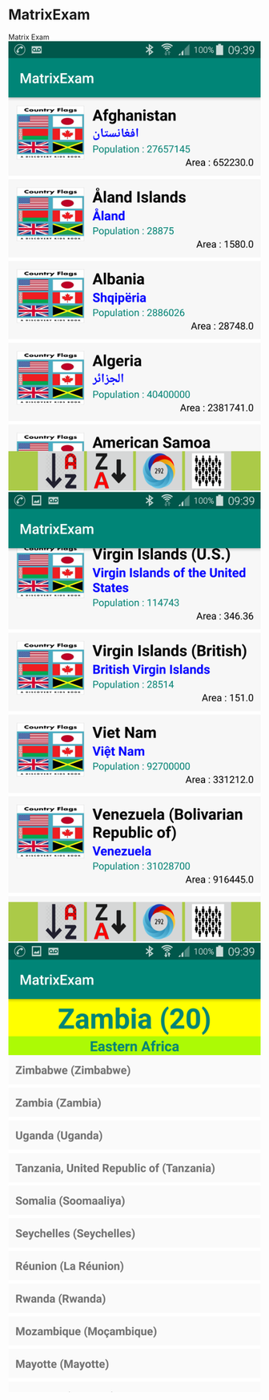 # MatrixExam
Matrix Exam
![alt text](https://github.com/jmall/MatrixExam/blob/master/Screenshot_2019-12-18-09-39-06.png)
![alt text](https://github.com/jmall/MatrixExam/blob/master/Screenshot_2019-12-18-09-39-12.png)
![alt text](https://github.com/jmall/MatrixExam/blob/master/Screenshot_2019-12-18-09-39-20.png)
